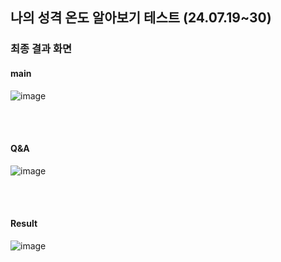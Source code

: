 ## 나의 성격 온도 알아보기 테스트 (24.07.19~30)

### 최종 결과 화면

#### main
![image](https://github.com/user-attachments/assets/54ab4ae3-27b5-4f14-8192-c1e28bc76ed7)

</br>
</br>

#### Q&A
![image](https://github.com/user-attachments/assets/3d3f1eb5-ae8f-4fb1-bca5-16bc61f12dda)

</br>
</br>

#### Result
![image](https://github.com/user-attachments/assets/0c2cf7b8-457f-409d-8fbe-675d76396a7b)

